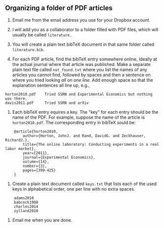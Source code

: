 Organizing a folder of PDF articles 
-----------------------------------

1. Email me from the email address you use for your Dropbox account. 

1. I will add you as a collaborator to a folder filled with PDF files, which will usually be called `literature.` 

1. You will create a plain text bibTeX document in that same folder called `literature.bib`.   

1. For each PDF article, find the bibTeX entry somewhere online,
ideally at the actual journal where that article was published. Make a
separate plain text file called `not_found.txt` where you list the
names of any articles you cannot find, followed by spaces and then a
sentence on where you tried looking _all on one line_. Add enough space so that the explanation sentences all line up, e.g., 

```
horton2010.pdf    Tried SSRN and Experimental Economics but nothing was there. 
davis2011.pdf     Tried SSRN and arXiv

```

1. Each bibTeX entry equires a key. The "key" for each entry should be the name of the PDF.
For example, suppose the name of the article is `horton2010.pdf`.
The corresponding entry in bibTeX sould be: 

```
	@article{horton2010,
	    author={Horton, JohnJ. and Rand, DavidG. and Zeckhauser, RichardJ.},
		title={The online laboratory: Conducting experiments in a real labor market},
		year={2011},
		journal={Experimental Economics},
		volume={14},
		number={3},
		pages={399-425}
	}
```

1. Create a plain text document called ``keys.txt`` that lists each of the
used keys in alphabetical order, one per line with no extra spaces. 

```	
	adams2010
	babcock1988
	charles2014
	zylland2010
```	

1. Email me when you are done. 
